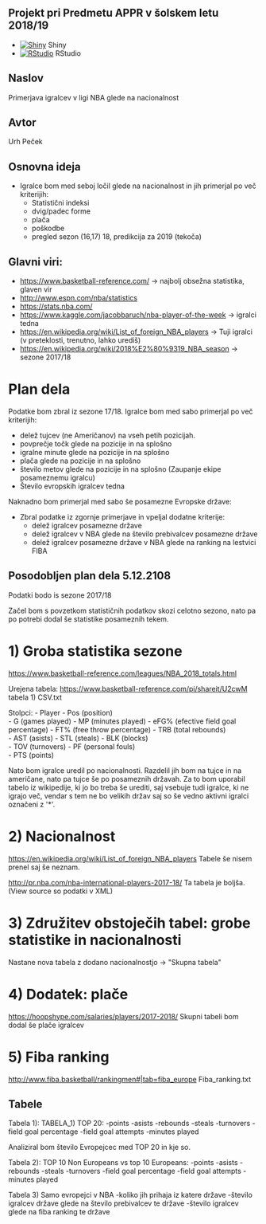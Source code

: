 ## Projekt pri Predmetu APPR v šolskem letu 2018/19

* [![Shiny](http://mybinder.org/badge.svg)](https://mybinder.org/v2/gh/1312Bravo/APPR-2018-19/master?urlpath=shiny/APPR-2018-19/projekt.Rmd) Shiny
* [![RStudio](http://mybinder.org/badge.svg)](http://beta.mybinder.org/v2/gh/1312Bravo/APPR-2018-19/master?urlpath=rstudio) RStudio

## Naslov

Primerjava igralcev v ligi NBA glede na nacionalnost

## Avtor

 Urh Peček

## Osnovna ideja

- Igralce bom med seboj ločil glede na nacionalnost in jih primerjal po več kriterijih:
  - Statistični indeksi
  - dvig/padec forme
  - plača
  - poškodbe
  - pregled sezon (16,17) 18, predikcija za 2019 (tekoča)

## Glavni viri: 
- https://www.basketball-reference.com/ -> najbolj obsežna statistika, glaven vir
- http://www.espn.com/nba/statistics
- https://stats.nba.com/
- https://www.kaggle.com/jacobbaruch/nba-player-of-the-week -> igralci tedna 
- https://en.wikipedia.org/wiki/List_of_foreign_NBA_players -> Tuji igralci (v preteklosti, trenutno, lahko urediš)
- https://en.wikipedia.org/wiki/2018%E2%80%9319_NBA_season -> sezone 2017/18

  

# Plan dela
Podatke bom zbral iz sezone 17/18. 
Igralce bom med sabo primerjal po več kriterijih:
  - delež tujcev (ne Američanov) na vseh petih pozicijah.
  - povprečje točk glede na pozicije in na splošno
  - igralne minute glede na pozicije in na splošno
  - plača glede na pozicije in na splošno
  - število metov glede na pozicije in na splošno (Zaupanje ekipe posameznemu igralcu)
  - Število evropskih igralcev tedna

Naknadno bom primerjal med sabo še posamezne Evropske države:
  - Zbral podatke iz zgornje primerjave in vpeljal dodatne kriterije:
    - delež igralcev posamezne države
    - delež igralcev v NBA glede na število prebivalcev posamezne države
    - delež igralcev posamezne države  v NBA glede na ranking na lestvici FIBA  
    

  
  

##  Posodobljen plan dela $5.12.2108$
   Podatki bodo is sezone 2017/18


  Začel bom s povzetkom statističnih podatkov skozi celotno sezono, nato pa po potrebi dodal še statistike           posameznih tekem.

#  1) Groba statistika sezone
  https://www.basketball-reference.com/leagues/NBA_2018_totals.html
  
  Urejena tabela: https://www.basketball-reference.com/pi/shareit/U2cwM 
  tabela 1) CSV.txt
    
  Stolpci:
    - Player
    - Pos	(position)	
    - G (games played)
    -	MP (minutes played)
    - eFG% (efective field goal percentage)
    - FT% (free throw percentage)
    -	TRB (total rebounds)	  
    - AST	(asists)
    - STL (steals)
    - BLK (blocks)	
    - TOV	(turnovers)
    - PF (personal fouls)	
    - PTS (points)
  
 
  Nato bom igralce uredil po nacionalnosti.
  Razdelil jih bom na tujce in na američane, nato pa tujce še po posameznih državah.
  Za to bom uporabil tabelo iz wikipedije, ki jo bo treba še urediti, saj vsebuje tudi igralce, ki ne igrajo več,    vendar s tem ne bo velikih držav saj so še vedno aktivni igralci označeni z '*'.
  

#  2) Nacionalnost
   https://en.wikipedia.org/wiki/List_of_foreign_NBA_players
   Tabele še nisem prenel saj še neznam.
   
   http://pr.nba.com/nba-international-players-2017-18/
   Ta tabela je boljša. (View source so podatki v XML)
   
   
# 3) Združitev obstoječih tabel: grobe statistike in nacionalnosti
  Nastane nova tabela z dodano nacionalnostjo -> "Skupna tabela"
  

# 4) Dodatek: plače
  https://hoopshype.com/salaries/players/2017-2018/
  Skupni tabeli bom dodal še plače igralcev
  
# 5) Fiba ranking
  http://www.fiba.basketball/rankingmen#|tab=fiba_europe 
  Fiba_ranking.txt

## Tabele  

Tabela 1): TABELA_1)
TOP 20:
-points
-asists
-rebounds
-steals
-turnovers
-field goal percentage
-field goal attempts
-minutes played

Analiziral bom število Evropejcec med TOP 20 in kje so.

Tabela 2):
TOP 10 Non Europeans vs top 10 Europeans:
-points
-asists
-rebounds
-steals
-turnovers
-field goal percentage
-field goal attempts
-minutes played

Tabela 3)
Samo evropejci v NBA
-koliko jih prihaja iz katere države
-število igralcev države glede na število prebivalcev te države
-število igralcev glede na fiba ranking te države


  
 
  